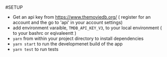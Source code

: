 #SETUP
- Get an api key from https://www.themoviedb.org/ ( register for an account and the go to 'api' in your account settings)
- add environment varaible, `TMDB_API_KEY_V3`, to your local environment ( to your bashrc or eqivaleentt ) 
- `yarn` from within your project directory to install dependencies
- `yarn start` to run the developmenet build of the app
- `yarn test` to run tests